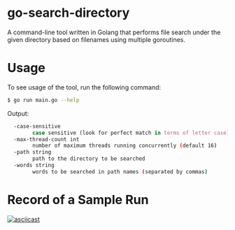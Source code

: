 # go-search-directory
A command-line tool written in Golang that performs file search under the given directory based on filenames using multiple goroutines.

# Usage
To see usage of the tool, run the following command:
```bash
$ go run main.go --help
```
Output:
```bash
  -case-sensitive
        case sensitive (look for perfect match in terms of letter case)
  -max-thread-count int
        number of maximum threads running concurrently (default 16)
  -path string
        path to the directory to be searched
  -words string
        words to be searched in path names (separated by commas)
```

# Record of a Sample Run
[![asciicast](https://asciinema.org/a/QBugLtetriyfM1zLQEhZftMQY.svg)](https://asciinema.org/a/QBugLtetriyfM1zLQEhZftMQY)